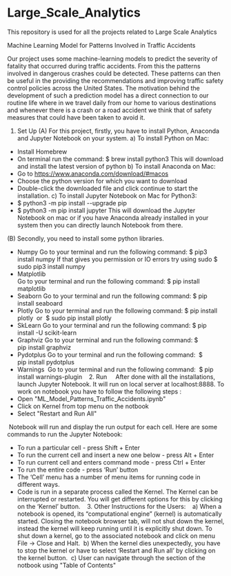 # Large_Scale_Analytics
This repository is used for all the projects related to Large Scale Analytics



Machine Learning Model for Patterns Involved in Traffic Accidents

Our project uses some machine-learning models to predict the severity of fatality that occurred during traffic accidents. From this the patterns involved in dangerous crashes could be detected. These patterns can then be useful in the providing the recommendations and improving traffic safety control policies across the United States. The motivation behind the development of such a prediction model has a direct connection to our routine life where in we travel daily from our home to various destinations and whenever there is a crash or a road accident we think that of safety measures that could have been taken to avoid it.

1. Set Up
(A) For this project, firstly, you have to install Python, Anaconda and Jupyter Notebook on your system.
a) To install Python on Mac:
- Install Homebrew
- On terminal run the command: $ brew install python3
This will download and install the latest version of python
b) To install Anaconda on Mac:
- Go to https://www.anaconda.com/download/#macos
- Choose the python version for which you want to download
- Double-click the downloaded file and click continue to start the installation.
c) To install Jupyter Notebook on Mac for Python3:
- $ python3 -m pip install --upgrade pip
- $ python3 -m pip install jupyter
This will download the Jupyter Notebook on mac or if you have Anaconda already installed in your system then you can directly launch Notebook from there.

(B) Secondly, you need to install some python libraries.
- Numpy 
Go to your terminal and run the following command:
$ pip3 install numpy
If that gives you permission or IO errors try using sudo
$ sudo pip3 install numpy
- Matplotlib   
Go to your terminal and run the following command:
$ pip install matplotlib
- Seaborn
Go to your terminal and run the following command:
$ pip install seaboard
- Plotly
Go to your terminal and run the following command:
$ pip install plotly 
or 
$ sudo pip install plotly 
- SkLearn
Go to your terminal and run the following command:
$ pip install -U scikit-learn
- Graphviz
Go to your terminal and run the following command:
$ pip install graphviz
- Pydotplus
Go to your terminal and run the following command:
 $ pip install pydotplus
- Warnings
 Go to your terminal and run the following command:
 $ pip install warnings-plugin
 
 2. Run
  
 After done with all the installations, launch Jupyter Notebook. It will run on local server at localhost:8888. To work on notebook you have to follow the following steps :
- Open "ML_Model_Patterns_Traffic_Accidents.ipynb"
- Click on Kernel from top menu on the notbook
- Select "Restart and Run All"

 Notebook will run and display the run output for each cell. Here are some commands to run the Jupyter Notebook:
- To run a particular cell - press Shift + Enter
- To run the current cell and insert a new one below - press Alt + Enter
- To run current cell and enters command mode - press Ctrl + Enter
- To run the entire code - press ‘Run’ button
- The ‘Cell’ menu has a number of menu items for running code in different ways.
- Code is run in a separate process called the Kernel. The Kernel can be interrupted or restarted. You will get different options for this by clicking on the ‘Kernel’ button.
 
 3. Other Instructions for the Users:
 
 a) When a notebook is opened, its “computational engine” (kernel) is automatically started. Closing the notebook browser tab, will not shut down the kernel, instead the kernel will keep running until it is explicitly shut down. To shut down a kernel, go to the associated notebook and click on menu File -> Close and Halt.
 b) When the kernel dies unexpectedly, you have to stop the kernel or have to select ‘Restart and Run all’ by clicking on the kernel button.
 c) User can navigate through the section of the notbook using "Table of Contents"
